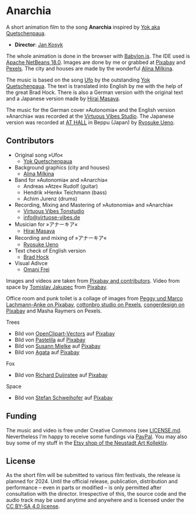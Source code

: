 # Anarchia
A short animation film to the song **Anarchia** inspired by [Yok aka Quetschenpaua](https://pocketpunk.so36.net/).

- **Director**: [Jan Kosyk](https://klavierpunk.de)

The whole animation is done in the browser with [Babylon.js](https://www.babylonjs.com/). The IDE used is [Apache NetBeans 18.0](https://netbeans.apache.org/). Images are done by me or grabbed at [Pixabay](https://pixabay.com/) and [Pexels](https://www.pexels.com). The city and houses are made by the wonderful [Alina Milkina](https://alinamilkina.carbonmade.com).

The music is based on the song [Ufo](https://www.youtube.com/watch?v=amAJ6HU9Jac) by the outstanding [Yok Quetschenpaua](https://pocketpunk.so36.net/). The text is translated into English by me with the help of the great Brad Hock. There is also a German version with the original text and a Japanese version made by [Hirai Masaya](https://instagram.com/hiraimasaya).

The music for the German cover »Autonomia« and the English version »Anarchia« was recorded at the [Virtuous Vibes Studio](https://virtuose-vibes.de). The Japanese version was recorded at [AT HALL](https://www.instagram.com/at__hall/) in Beppu (Japan) by [Ryosuke Ueno](https://www.instagram.com/ueno1gou/).

## Contributors

- Original song »Ufo«
  - [Yok Quetschenpaua](https://pocketpunk.so36.net)
- Background graphics (city and houses)
  - [Alina Milkina](https://alinamilkina.carbonmade.com)
- Band for »Autonomia« and »Anarchia«
  - Andreas »Atze« Rudolf  (guitar)
  - Hendrik »Henk« Teichmann (bass)
  - Achim Jurenz (drums)
- Recording, Mixing and Mastering of »Autonomia» and »Anarchia«
  - [Virtuous Vibes Tonstudio](https://virtuose-vibes.de)
  - [info@virtuose-vibes.de](mailto:info@virtuose-vibes.de)
- Musician for »アナーキア«
  - [Hirai Masaya](https://instagram.com/hiraimasaya)
- Recording and mixing of »アナーキア«
  - [Ryosuke Ueno](https://www.instagram.com/ueno1gou/)
- Text check of English version
  - [Brad Hock](https://www.instagram.com/bardo.bread/)
- Visual Adivce
  - [Omani Frei](https://omanifrei.com)

Images and videos are taken from [Pixabay and contributors](https://pixabay.com). Video from space by [Tomislav Jakupec](https://pixabay.com/users/tommyvideo-3092371/?utm_source=link-attribution&utm_medium=referral&utm_campaign=video&utm_content=6044) from [Pixabay](https://pixabay.com//?utm_source=link-attribution&utm_medium=referral&utm_campaign=video&utm_content=6044).

Office room and punk toilet is a collage of images from [Peggy und Marco Lachmann-Anke on Pixabay](https://pixabay.com/de/users/1553824), [cottonbro studio on Pexels](https://www.pexels.com/@cottonbro/), [congerdesign on Pixabay](https://pixabay.com/de/users/congerdesign-509903/) and Masha Raymers on Pexels.

Trees
- Bild von <a href="https://pixabay.com/de/users/openclipart-vectors-30363/?utm_source=link-attribution&utm_medium=referral&utm_campaign=image&utm_content=576847">OpenClipart-Vectors</a> auf <a href="https://pixabay.com/de//?utm_source=link-attribution&utm_medium=referral&utm_campaign=image&utm_content=576847">Pixabay</a>
- Bild von <a href="https://pixabay.com/de/users/pastelila_id-20457023/?utm_source=link-attribution&utm_medium=referral&utm_campaign=image&utm_content=7875007">Pastelila</a> auf <a href="https://pixabay.com/de//?utm_source=link-attribution&utm_medium=referral&utm_campaign=image&utm_content=7875007">Pixabay</a>
- Bild von <a href="https://pixabay.com/de/users/susannp4-1777190/?utm_source=link-attribution&utm_medium=referral&utm_campaign=image&utm_content=1511608">Susann Mielke</a> auf <a href="https://pixabay.com/de//?utm_source=link-attribution&utm_medium=referral&utm_campaign=image&utm_content=1511608">Pixabay</a>
- Bild von <a href="https://pixabay.com/de/users/dandelion_tea-15261675/?utm_source=link-attribution&utm_medium=referral&utm_campaign=image&utm_content=7081566">Agata</a> auf <a href="https://pixabay.com/de//?utm_source=link-attribution&utm_medium=referral&utm_campaign=image&utm_content=7081566">Pixabay</a>

Fox
- Bild von <a href="https://pixabay.com/de/users/richardsdrawings-858383/?utm_source=link-attribution&utm_medium=referral&utm_campaign=image&utm_content=6841177">Richard Duijnstee</a> auf <a href="https://pixabay.com/de//?utm_source=link-attribution&utm_medium=referral&utm_campaign=image&utm_content=6841177">Pixabay</a>

Space
- Bild von <a href="https://pixabay.com/de/users/stux-12364/?utm_source=link-attribution&utm_medium=referral&utm_campaign=image&utm_content=1164739">Stefan Schweihofer</a> auf <a href="https://pixabay.com/de//?utm_source=link-attribution&utm_medium=referral&utm_campaign=image&utm_content=1164739">Pixabay</a>

## Funding

The music and video is free under Creative Commons (see [LICENSE.md](LICENSE.md). Nevertheless I'm happy to receive some fundings via [PayPal](https://paypal.me/g4rf). You may also buy some of my stuff in the [Etsy shop of the Neustadt Art Kollektiv](https://www.etsy.com/shop/NeustadtArtKollektiv).

## License

As the short film will be submitted to various film festivals, the release is planned for 2024. Until the official release, publication, distribution and performance – even in parts or modified – is only permitted after consultation with the director. Irrespective of this, the source code and the audio track may be used anytime and anywhere and is licensed under the [CC BY-SA 4.0 license](LICENSE.md).
